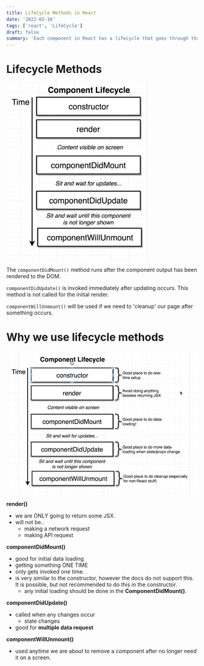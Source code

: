 ```yaml
---
title: LifeCycle Methods in React
date: '2022-03-16'
tags: ['react', 'LifeCycle']
draft: false
summary: 'Each component in React has a lifecycle that goes through three main phases Mounting, Updating, and Unmounting.'
---
```


# Lifecycle Methods

![](react-images/life%20cycle%20components.png)

The `componentDidMount()` method runs after the component output has been rendered to the DOM.

`componentDidUpdate()` is invoked immediately after updating occurs. This method is not called for the initial render.

`componentWillUnmount()` will be used if we need to 'cleanup' our page after something occurs.

# Why we use lifecycle methods

![](react-images/Lifecycle.png)

**render()**

- we are ONLY going to return some JSX.
- will not be..
  - making a network request
  - making API request

**componentDidMount()**

- good for initial data loading
- getting something ONE TIME
- only gets invoked one time.
- is very similar to the constructor, however the docs do not support this. It is possible, but not recommended to do this in the constructor.
  - any initial loading should be done in the **ComponentDidMount()**.

**componentDidUpdate()**

- called when any changes occur
  - state changes
- good for **multiple data request**

**componentWillUnmount()**

- used anytime we are about to remove a component after no longer need it on a screen.
